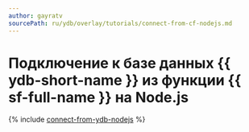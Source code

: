```yaml
---
author: gayratv
sourcePath: ru/ydb/overlay/tutorials/connect-from-cf-nodejs.md
---
```


# Подключение к базе данных {{ ydb-short-name }} из функции {{ sf-full-name }} на Node.js

{% include [connect-from-ydb-nodejs](../../_includes/tutorials/connect-from-cf-nodejs.md) %}